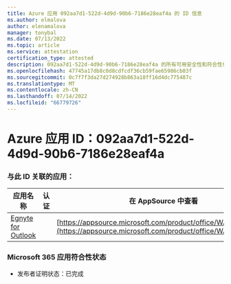 ```yaml
---
title: Azure 应用 092aa7d1-522d-4d9d-90b6-7186e28eaf4a 的 ID 信息
ms.author: elmalova
author: elenamalova
manager: tonybal
ms.date: 07/13/2022
ms.topic: article
ms.service: attestation
certification_type: attested
description: 092aa7d1-522d-4d9d-90b6-7186e28eaf4a 的所有可用安全性和符合性信息信息。
ms.openlocfilehash: 47745a17db8c0d8cdfcdf36cb59fae65986cb03f
ms.sourcegitcommit: 0c7f7f3da27d274928b863a18ff16d4dc775487c
ms.translationtype: MT
ms.contentlocale: zh-CN
ms.lasthandoff: 07/14/2022
ms.locfileid: "66779726"
---
```

# <a name="azure-app-id-092aa7d1-522d-4d9d-90b6-7186e28eaf4a"></a>Azure 应用 ID：092aa7d1-522d-4d9d-90b6-7186e28eaf4a


### <a name="apps-associated-with-this-id"></a>与此 ID 关联的应用：
| **应用名称** | **认证** | **在 AppSource 中查看** |
|--------------|---------------|-----------------------|
| [Egnyte for Outlook](../forward/WA200004177.md) |  | [https://appsource.microsoft.com/product/office/WA200004177](https://appsource.microsoft.com/product/office/WA200004177) |

### <a name="microsoft-365-app-compliance-status"></a>Microsoft 365 应用符合性状态
- 发布者证明状态：已完成
